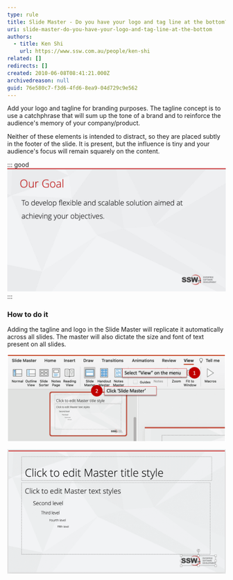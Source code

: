 ```yaml
---
type: rule
title: Slide Master - Do you have your logo and tag line at the bottom?
uri: slide-master-do-you-have-your-logo-and-tag-line-at-the-bottom
authors:
  - title: Ken Shi
    url: https://www.ssw.com.au/people/ken-shi
related: []
redirects: []
created: 2010-06-08T08:41:21.000Z
archivedreason: null
guid: 76e580c7-f3d6-4fd6-8ea9-04d729c9e562
---
```

Add your logo and tagline for branding purposes. The tagline concept is to use a catchphrase that will sum up the tone of a brand and to reinforce the audience's memory of your company/product.

Neither of these elements is intended to distract, so they are placed subtly in the footer of the slide. It is present, but the influence is tiny and your audience's focus will remain squarely on the content.

<!--endintro-->

::: good
![Figure: Include a logo and tagline at the bottom of the Slide Master for branding](goodbranding.jpg)
:::

### How to do it

Adding the tagline and logo in the Slide Master will replicate it automatically across all slides. The master will also dictate the size and font of text present on all slides.

![Figure: Step 1 - Click 'Slide Master' button on the 'View' ribbon](masterslide.png)

![Figure: Step 2 - Add your logo and tagline at bottom of the slide](addlogotagline.png)